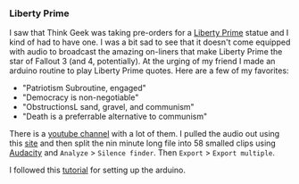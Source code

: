 ### Liberty Prime

I saw that Think Geek was taking pre-orders for a  [Liberty Prime](https://www.thinkgeek.com/product/ktgl/) statue and I kind of had to have one. I was a bit sad to see that it doesn't come equipped with audio to broadcast the amazing on-liners that make Liberty Prime the star of Fallout 3 (and 4, potentially). At the urging of my friend I made an arduino routine to play Liberty Prime quotes. Here are a few of my favorites:

- "Patriotism Subroutine, engaged"
- "Democracy is non-negotiable"
- "ObstructionsL sand, gravel, and communism"
- "Death is a preferrable alternative to communism"

There is a [youtube channel](https://www.youtube.com/watch?v=GzXAbm55DOE) with a lot of them. I pulled the audio out using this [site](https://www.onlinevideoconverter.com/mp3-converter) and then split the nin minute long file into 58 smalled clips using [Audacity](https://www.audacityteam.org/) and `Analyze` > `Silence finder`. Then `Export` > `Export multiple`.

I followed this [tutorial](https://circuitdigest.com/microcontroller-projects/arduino-audio-music-player) for setting up the arduino.
